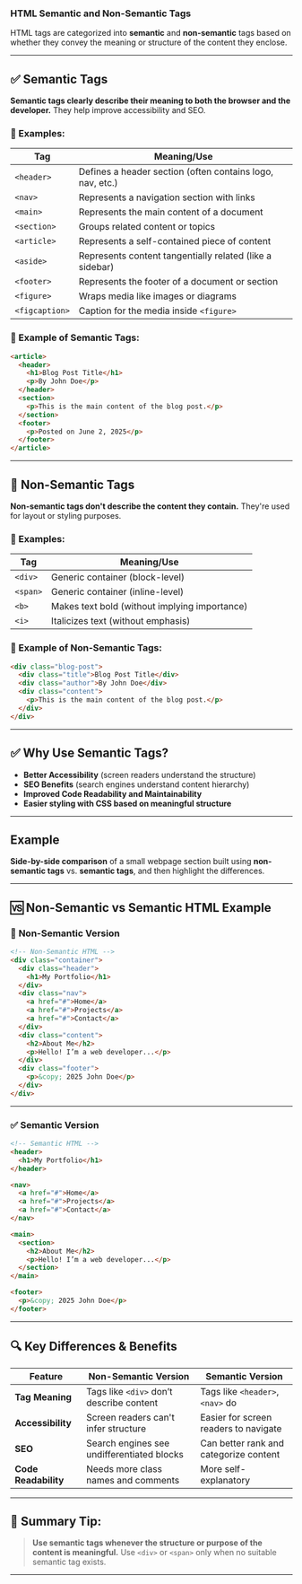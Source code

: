 ### HTML Semantic and Non-Semantic Tags

HTML tags are categorized into **semantic** and **non-semantic** tags based on whether they convey the meaning or structure of the content they enclose.

---

## ✅ Semantic Tags

**Semantic tags clearly describe their meaning to both the browser and the developer.** They help improve accessibility and SEO.

### 🔹 Examples:

| Tag            | Meaning/Use                                               |
| -------------- | --------------------------------------------------------- |
| `<header>`     | Defines a header section (often contains logo, nav, etc.) |
| `<nav>`        | Represents a navigation section with links                |
| `<main>`       | Represents the main content of a document                 |
| `<section>`    | Groups related content or topics                          |
| `<article>`    | Represents a self-contained piece of content              |
| `<aside>`      | Represents content tangentially related (like a sidebar)  |
| `<footer>`     | Represents the footer of a document or section            |
| `<figure>`     | Wraps media like images or diagrams                       |
| `<figcaption>` | Caption for the media inside `<figure>`                   |

### 🔸 Example of Semantic Tags:

```html
<article>
  <header>
    <h1>Blog Post Title</h1>
    <p>By John Doe</p>
  </header>
  <section>
    <p>This is the main content of the blog post.</p>
  </section>
  <footer>
    <p>Posted on June 2, 2025</p>
  </footer>
</article>
```

---

## 🚫 Non-Semantic Tags

**Non-semantic tags don't describe the content they contain.** They're used for layout or styling purposes.

### 🔹 Examples:

| Tag      | Meaning/Use                                   |
| -------- | --------------------------------------------- |
| `<div>`  | Generic container (block-level)               |
| `<span>` | Generic container (inline-level)              |
| `<b>`    | Makes text bold (without implying importance) |
| `<i>`    | Italicizes text (without emphasis)            |

### 🔸 Example of Non-Semantic Tags:

```html
<div class="blog-post">
  <div class="title">Blog Post Title</div>
  <div class="author">By John Doe</div>
  <div class="content">
    <p>This is the main content of the blog post.</p>
  </div>
</div>
```

---

## ✅ Why Use Semantic Tags?

* **Better Accessibility** (screen readers understand the structure)
* **SEO Benefits** (search engines understand content hierarchy)
* **Improved Code Readability and Maintainability**
* **Easier styling with CSS based on meaningful structure**

---

## Example

 **Side-by-side comparison** of a small webpage section built using **non-semantic tags** vs. **semantic tags**, and then highlight the differences.

---

## 🆚 Non-Semantic vs Semantic HTML Example

### 🔴 **Non-Semantic Version**

```html
<!-- Non-Semantic HTML -->
<div class="container">
  <div class="header">
    <h1>My Portfolio</h1>
  </div>
  <div class="nav">
    <a href="#">Home</a>
    <a href="#">Projects</a>
    <a href="#">Contact</a>
  </div>
  <div class="content">
    <h2>About Me</h2>
    <p>Hello! I’m a web developer...</p>
  </div>
  <div class="footer">
    <p>&copy; 2025 John Doe</p>
  </div>
</div>
```

---

### ✅ **Semantic Version**

```html
<!-- Semantic HTML -->
<header>
  <h1>My Portfolio</h1>
</header>

<nav>
  <a href="#">Home</a>
  <a href="#">Projects</a>
  <a href="#">Contact</a>
</nav>

<main>
  <section>
    <h2>About Me</h2>
    <p>Hello! I’m a web developer...</p>
  </section>
</main>

<footer>
  <p>&copy; 2025 John Doe</p>
</footer>
```

---

## 🔍 Key Differences & Benefits

| Feature              | Non-Semantic Version                       | Semantic Version                       |
| -------------------- | ------------------------------------------ | -------------------------------------- |
| **Tag Meaning**      | Tags like `<div>` don’t describe content   | Tags like `<header>`, `<nav>` do       |
| **Accessibility**    | Screen readers can't infer structure       | Easier for screen readers to navigate  |
| **SEO**              | Search engines see undifferentiated blocks | Can better rank and categorize content |
| **Code Readability** | Needs more class names and comments        | More self-explanatory                  |

---

## 🧠 Summary Tip:

> **Use semantic tags whenever the structure or purpose of the content is meaningful.** Use `<div>` or `<span>` only when no suitable semantic tag exists.

---

